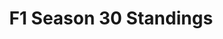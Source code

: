 ---
layout: seasons_archive
slug: s30
title: F1 Season 30 Standings
description: F1 Season 30 Standings
permalink: '/:categories/:title'
category: f1
menu_title: Standings
menu_icon: /assets/site-img/f1-48x48.png
menu_hide: false
tiers:
    - { name: 'F1-pc' }
    - { name: 'F2-pc' }
    - { name: 'F3-pc' }
    - { name: 'F4-pc' }
    - { name: 'F5-pc' }
    - { name: 'F6-pc' }
    - { name: 'F7-pc' }
    - { name: 'F1-ps' }
    - { name: 'F2-ps' }
    - { name: 'F3-ps' }
    - { name: 'F4-ps' }
    - { name: 'F5-ps' }
    - { name: 'F6-ps' }
    - { name: 'F7-ps' }
    - { name: 'F8-ps' }
    - { name: 'F9-ps' }
    - { name: 'F10-ps' }
    - { name: 'F11-ps' }
    - { name: 'F12-ps' }
    - { name: 'F13-ps' }
    - { name: 'F14-ps' }
    - { name: 'F15-ps' }
---
